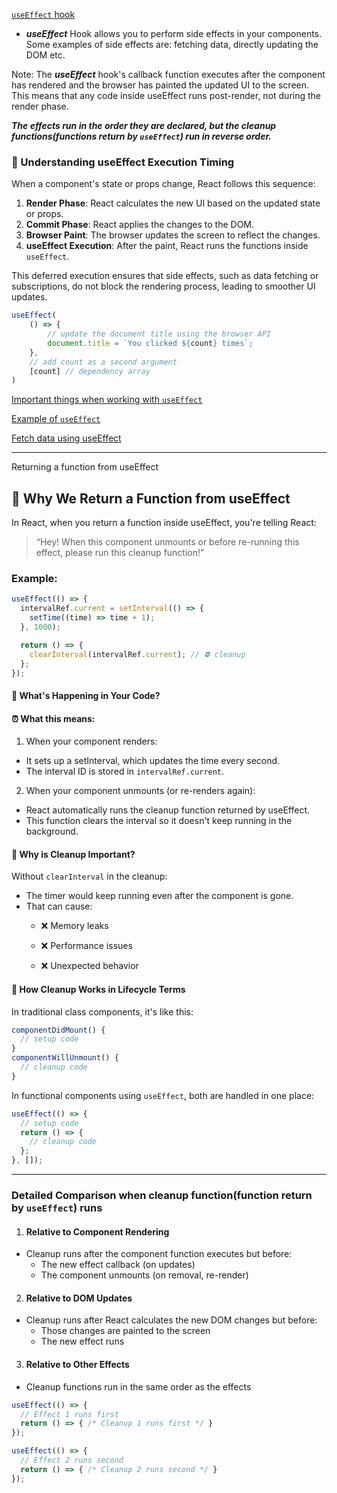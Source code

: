 [`useEffect` hook](https://youtu.be/M9O5AjEFzKw?si=uyCqLtMNaJOehDaE&t=9931)
- ***useEffect*** Hook allows you to perform side effects in your components. Some examples of side effects are: fetching data, directly updating the DOM etc.

Note: The ***useEffect*** hook's callback function executes after the component has rendered and the browser has painted the updated UI to the screen. This means that any code inside useEffect runs post-render, not during the render phase.

***The effects run in the order they are declared, but the cleanup functions(functions return by `useEffect`) run in reverse order.***

### 🧠 Understanding useEffect Execution Timing

When a component's state or props change, React follows this sequence:

1. **Render Phase**: React calculates the new UI based on the updated state or props.
2. **Commit Phase**: React applies the changes to the DOM.
3. **Browser Paint**: The browser updates the screen to reflect the changes.
4. **useEffect Execution**: After the paint, React runs the functions inside `useEffect`.

This deferred execution ensures that side effects, such as data fetching or subscriptions, do not block the rendering process, leading to smoother UI updates.




```js
useEffect(
    () => {
        // update the document title using the browser API
        document.title = `You clicked ${count} times`;
    },
    // add count as a second argument
    [count] // dependency array
)
```

[Important things when working with `useEffect`](https://youtu.be/M9O5AjEFzKw?si=QDZwT5l5OmixE2PR&t=9971)

[Example of `useEffect`](https://youtu.be/M9O5AjEFzKw?si=aOEJMywWOYehdmpQ&t=10047)

[Fetch data using useEffect](https://youtu.be/M9O5AjEFzKw?si=bn4UHz9s16pAOe8g&t=10501)

----
Returning a function from useEffect 
## 🧠 Why We Return a Function from useEffect
In React, when you return a function inside useEffect, you're telling React:
> “Hey! When this component unmounts or before re-running this effect, please run this cleanup function!”

### Example: 
```js
useEffect(() => {
  intervalRef.current = setInterval(() => {
    setTime((time) => time + 1);
  }, 1000);

  return () => {
    clearInterval(intervalRef.current); // ⛔ cleanup
  };
});
```
#### 🔁 What's Happening in Your Code?
#### ⏰ What this means:
1. When your component renders:
- It sets up a setInterval, which updates the time every second.
- The interval ID is stored in `intervalRef.current`.

2. When your component unmounts (or re-renders again):
- React automatically runs the cleanup function returned by useEffect.
- This function clears the interval so it doesn't keep running in the background.

#### 🤔 Why is Cleanup Important?
Without `clearInterval` in the cleanup:

- The timer would keep running even after the component is gone.
- That can cause:
    - ❌ Memory leaks

    - ❌ Performance issues

    - ❌ Unexpected behavior

#### 🔄 How Cleanup Works in Lifecycle Terms
In traditional class components, it's like this:
```js
componentDidMount() {
  // setup code
}
componentWillUnmount() {
  // cleanup code
}
```

In functional components using `useEffect`, both are handled in one place:

```js
useEffect(() => {
  // setup code
  return () => {
    // cleanup code
  };
}, []);
```
 
----
### Detailed Comparison when cleanup function(function return by `useEffect`) runs
1. #### Relative to Component Rendering
- Cleanup runs after the component function executes but before:
    - The new effect callback (on updates)
    - The component unmounts (on removal, re-render)

2. #### Relative to DOM Updates
- Cleanup runs after React calculates the new DOM changes but before:
    - Those changes are painted to the screen
    - The new effect runs

3. #### Relative to Other Effects
- Cleanup functions run in the same order as the effects

```js
useEffect(() => {
  // Effect 1 runs first
  return () => { /* Cleanup 1 runs first */ }
});

useEffect(() => {
  // Effect 2 runs second
  return () => { /* Cleanup 2 runs second */ }
});
```
